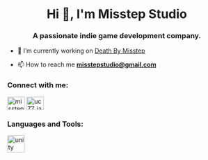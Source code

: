 <h1 align="center">Hi 👋, I'm Misstep Studio</h1>
<h3 align="center">A passionate indie game development company.</h3>

- 🔭 I’m currently working on [Death By Misstep](https://linktr.ee/misstepstudio)

- 📫 How to reach me **misstepstudio@gmail.com**

<h3 align="left">Connect with me:</h3>
<p align="left">
<a href="https://linkedin.com/in/misstep-studio" target="blank"><img align="center" src="https://raw.githubusercontent.com/rahuldkjain/github-profile-readme-generator/master/src/images/icons/Social/linked-in-alt.svg" alt="misstep-studio" height="30" width="40" /></a>
<a href="https://www.youtube.com/channel/UC77_JaRQfYWrUxjhSiPAKfw" target="blank"><img align="center" src="https://raw.githubusercontent.com/rahuldkjain/github-profile-readme-generator/master/src/images/icons/Social/youtube.svg" alt="uc77_jarqfywruxjhsipakfw" height="30" width="40" /></a>
</p>

<h3 align="left">Languages and Tools:</h3>
<p align="left"> <a href="https://unity.com/" target="_blank" rel="noreferrer"> <img src="https://www.vectorlogo.zone/logos/unity3d/unity3d-icon.svg" alt="unity" width="40" height="40"/> </a> </p>